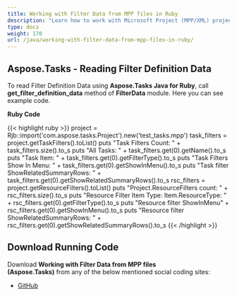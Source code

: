 ```yaml
---
title: Working with Filter Data from MPP files in Ruby
description: "Learn how to work with Microsoft Project (MPP/XML) project filters using Aspose.Tasks Java for Ruby."
type: docs
weight: 170
url: /java/working-with-filter-data-from-mpp-files-in-ruby/
---
```


## **Aspose.Tasks - Reading Filter Definition Data**
To read Filter Definition Data using **Aspose.Tasks Java for Ruby**, call **get_filter_definition_data** method of **FilterData** module. Here you can see example code.

**Ruby Code**

{{< highlight ruby >}}
project = Rjb::import('com.aspose.tasks.Project').new('test_tasks.mpp')
task_filters = project.getTaskFilters().toList()
puts "Task Filters Count: " + task_filters.size().to_s
puts "All Tasks: " + task_filters.get(0).getName().to_s
puts "Task Item: " + task_filters.get(0).getFilterType().to_s
puts "Task Filters Show In Menu: " + task_filters.get(0).getShowInMenu().to_s
puts "Task filter ShowRelatedSummaryRows: "  + task_filters.get(0).getShowRelatedSummaryRows().to_s
rsc_filters = project.getResourceFilters().toList()
puts "Project.ResourceFilters count: " +  rsc_filters.size().to_s
puts "Resource Filter Item Type: Item.ResourceType: "  + rsc_filters.get(0).getFilterType().to_s
puts "Resource filter ShowInMenu"  + rsc_filters.get(0).getShowInMenu().to_s
puts "Resource filter ShowRelatedSummaryRows: " + rsc_filters.get(0).getShowRelatedSummaryRows().to_s
{{< /highlight >}}

## **Download Running Code**
Download **Working with Filter Data from MPP files (Aspose.Tasks)** from any of the below mentioned social coding sites:

- [GitHub](https://github.com/aspose-tasks/Aspose.Tasks-for-Java/blob/master/Plugins/Aspose_Tasks_Java_for_Ruby/lib/asposetasksjava/Projects/filterdata.rb)
